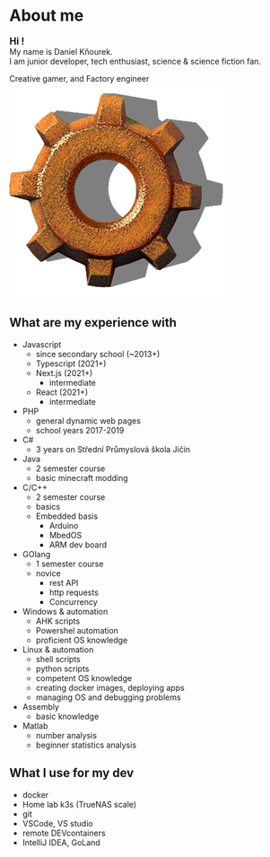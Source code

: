 # About me

<link href="icons/style.css" rel="stylesheet"></link>

<big><b>Hi !</b></big>  
My name is Daniel Kňourek.  
I am junior developer, tech enthusiast, science & science fiction fan.

Creative gamer, and Factory engineer
<code><img id="factorio-icon" src="icons/factorio-icon.png"></code>

## What are my experience with

- Javascript
  - since secondary school (~2013+)
  - Typescript (2021+)
  - Next.js (2021+)
    - intermediate
  - React (2021+)
    - intermediate
- PHP
  - general dynamic web pages
  - school years 2017-2019
- C#
  - 3 years on Střední Průmyslová škola Jičín
- Java
  - 2 semester course
  - basic minecraft modding
- C/C++
  - 2 semester course
  - basics
  - Embedded basis
    - Arduino
    - MbedOS
    - ARM dev board
- GOlang
  - 1 semester course
  - novice
    - rest API
    - http requests
    - Concurrency
- Windows & automation
  - AHK scripts
  - Powershel automation
  - proficient OS knowledge
- Linux & automation
  - shell scripts
  - python scripts
  - competent OS knowledge
  - creating docker images, deploying apps
  - managing OS and debugging problems
- Assembly
  - basic knowledge
- Matlab
  - number analysis
  - beginner statistics analysis

## What I use for my dev

- docker
- Home lab k3s (TrueNAS scale)
- git
- VSCode, VS studio
- remote DEVcontainers
- IntelliJ IDEA, GoLand
